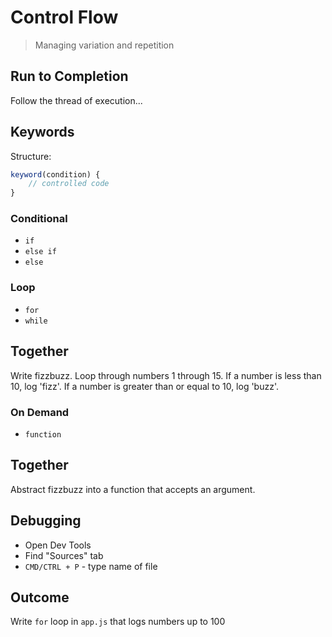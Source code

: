 Control Flow
===

> Managing variation and repetition

## Run to Completion

Follow the thread of execution...

## Keywords

Structure:

```js
keyword(condition) {
    // controlled code
}
```

### Conditional

* `if`
* `else if`
* `else`

### Loop

* `for`
* `while`

## Together 
Write fizzbuzz. Loop through numbers 1 through 15. If a number is less than 10, log 'fizz'. If a number is greater than or equal to 10, log 'buzz'.


### On Demand

* `function`

## Together 
Abstract fizzbuzz into a function that accepts an argument.

## Debugging

* Open Dev Tools
* Find "Sources" tab
* `CMD/CTRL + P` - type name of file

## Outcome

Write `for` loop in `app.js` that logs numbers up to 100